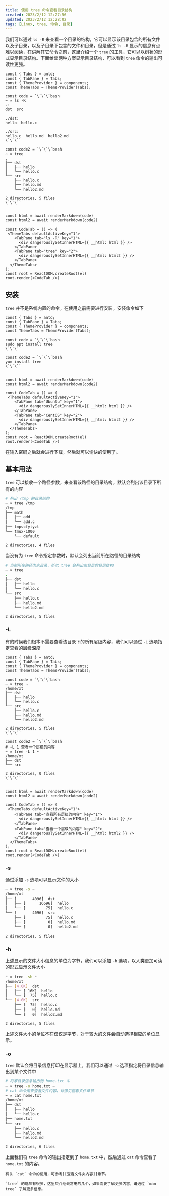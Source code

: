 ```yaml
---
title: 使用 tree 命令查看目录结构
created: 2023/2/12 12:27:56
updated: 2023/2/12 12:28:02
tags: [Linux, tree, 命令, 目录]
---
```


我们可以通过 `ls -R` 来查看一个目录的结构，它可以显示该目录包含的所有文件以及子目录，以及子目录下包含的文件和目录，但是通过 `ls -R` 显示的信息有点难以阅读，在讲解其它命令之前，这里介绍一个 `tree` 的工具，它可以以树状的形式显示目录结构。下面给出两种方案显示目录结构，可以看到 `tree` 命令的输出可读性更强。

```antd
const { Tabs } = antd;
const { TabPane } = Tabs;
const { ThemeProvider } = components;
const ThemeTabs = ThemeProvider(Tabs);

const code = `\`\`\`bash
~ » ls -R
.:
dst  src

./dst:
hello  hello.c

./src:
hello.c  hello.md  hello2.md
\`\`\``

const code2 = `\`\`\`bash
~ » tree
.
├── dst
│   ├── hello
│   └── hello.c
└── src
    ├── hello.c
    ├── hello.md
    └── hello2.md

2 directories, 5 files
\`\`\``


const html = await renderMarkdown(code)
const html2 = await renderMarkdown(code2)

const CodeTab = () => (
 <ThemeTabs defaultActiveKey="1">
    <TabPane tab="ls -R" key="1">
      <div dangerouslySetInnerHTML={{ __html: html }} />
    </TabPane>
    <TabPane tab="tree" key="2">
      <div dangerouslySetInnerHTML={{ __html: html2 }} />
    </TabPane>
  </ThemeTabs>
);
const root = ReactDOM.createRoot(el)
root.render(<CodeTab />)
```


## 安装

`tree` 并不是系统内置的命令，在使用之前需要进行安装，安装命令如下

```antd
const { Tabs } = antd;
const { TabPane } = Tabs;
const { ThemeProvider } = components;
const ThemeTabs = ThemeProvider(Tabs);

const code = `\`\`\`bash
sudo apt install tree
\`\`\``

const code2 = `\`\`\`bash
yum install tree
\`\`\``


const html = await renderMarkdown(code)
const html2 = await renderMarkdown(code2)

const CodeTab = () => (
 <ThemeTabs defaultActiveKey="1">
    <TabPane tab="Ubuntu" key="1">
      <div dangerouslySetInnerHTML={{ __html: html }} />
    </TabPane>
    <TabPane tab="CentOS" key="2">
      <div dangerouslySetInnerHTML={{ __html: html2 }} />
    </TabPane>
  </ThemeTabs>
);
const root = ReactDOM.createRoot(el)
root.render(<CodeTab />)
```


在输入密码之后就会进行下载，然后就可以愉快的使用了。

## 基本用法

`tree` 可以接收一个路径参数，来查看该路径的目录结构，默认会列出该目录下所有的内容

```bash
# 列出 /tmp 的目录结构
~ » tree /tmp
/tmp
├── math
│   ├── add
│   └── add.c
├── tmpscfytyzt
└── tmux-1000
    └── default

2 directories, 4 files
```

当没有为 `tree` 命令指定参数时，默认会列出当前所在路径的目录结构

```bash
# 当前所在路径为家目录，所以 tree 会列出家目录的目录结构
~ » tree
.
├── dst
│   ├── hello
│   └── hello.c
└── src
    ├── hello.c
    ├── hello.md
    └── hello2.md

2 directories, 5 files
```

### -L

有的时候我们根本不需要查看该目录下的所有层级内容，我们可以通过 `-L` 选项指定查看的层级深度

```antd
const { Tabs } = antd;
const { TabPane } = Tabs;
const { ThemeProvider } = components;
const ThemeTabs = ThemeProvider(Tabs);

const code = `\`\`\`bash
~ » tree ~
/home/xt
├── dst
│   ├── hello
│   └── hello.c
└── src
    ├── hello.c
    ├── hello.md
    └── hello2.md

2 directories, 5 files
\`\`\``

const code2 = `\`\`\`bash
# -L 1 查看一个层级的内容
~ » tree -L 1 ~
/home/xt
├── dst
└── src

2 directories, 0 files
\`\`\``


const html = await renderMarkdown(code)
const html2 = await renderMarkdown(code2)

const CodeTab = () => (
 <ThemeTabs defaultActiveKey="1">
    <TabPane tab="查看所有层级的内容" key="1">
      <div dangerouslySetInnerHTML={{ __html: html }} />
    </TabPane>
    <TabPane tab="查看一个层级的内容" key="2">
      <div dangerouslySetInnerHTML={{ __html: html2 }} />
    </TabPane>
  </ThemeTabs>
);
const root = ReactDOM.createRoot(el)
root.render(<CodeTab />)
```

### -s

通过添加 `-s` 选项可以显示文件的大小

```bash
~ » tree -s ~
/home/xt
├── [       4096]  dst
│   ├── [      16696]  hello
│   └── [         75]  hello.c
└── [       4096]  src
    ├── [         75]  hello.c
    ├── [          0]  hello.md
    └── [          0]  hello2.md

2 directories, 5 files
```

### -h

上述显示的文件大小信息的单位为字节，我们可以添加 `-h` 选项，以人类更加可读的形式显示文件大小

```bash
~ » tree -sh ~
/home/xt
├── [4.0K]  dst
│   ├── [ 16K]  hello
│   └── [  75]  hello.c
└── [4.0K]  src
    ├── [  75]  hello.c
    ├── [   0]  hello.md
    └── [   0]  hello2.md

2 directories, 5 files
```

上述文件大小的单位不在仅仅是字节，对于较大的文件会自动选择相应的单位显示。

### -o

`tree` 默认会将目录信息打印在显示器上，我们可以通过 `-o` 选项指定将目录信息输出到某个文件中

```bash
# 将家目录信息输出到 home.txt 中
~ » tree -o home.txt ~
# cat 命令用来查看文件内容，详情见查看文件章节
~ » cat home.txt
/home/xt
├── dst
│   ├── hello
│   └── hello.c
├── home.txt
└── src
    ├── hello.c
    ├── hello.md
    └── hello2.md

2 directories, 6 files
```

上面我们将 `tree` 命令的输出指定到了 `home.txt` 中，然后通过 `cat` 命令查看了 `home.txt` 的内容。

``` info
有关 `cat` 命令的使用，可参考[[查看文件夹内容]]章节。
```

``` note
`tree` 的选项有很多，这里只介绍最常用的几个，如果需要了解更多内容，请通过 `man tree` 了解更多信息。
```
